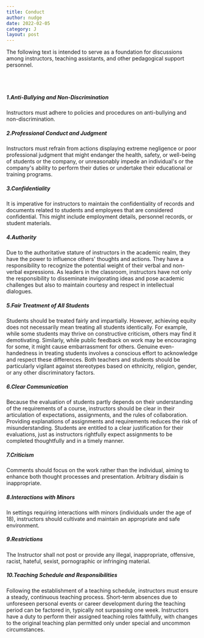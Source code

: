 ```yaml
---
title: Conduct
author: nudge
date: 2022-02-05
category: J
layout: post
---
```

The following text is intended to serve as a foundation for discussions among instructors, teaching assistants, and other pedagogical support personnel.

<br>
<br>

##### 1.Anti-Bullying and Non-Discrimination
Instructors must adhere to policies and procedures on anti-bullying and non-discrimination.
<br>
##### 2.Professional Conduct and Judgment
Instructors must refrain from actions displaying extreme negligence or poor professional judgment that might endanger the health, safety, or well-being of students or the company, or unreasonably impede an individual's or the company's ability to perform their duties or undertake their educational or training programs.
<br>
##### 3.Confidentiality
It is imperative for instructors to maintain the confidentiality of records and documents related to students and employees that are considered confidential. This might include employment details, personnel records, or student materials.
<br>
##### 4.Authority
Due to the authoritative stature of instructors in the academic realm, they have the power to influence others' thoughts and actions. They have a responsibility to recognize the potential weight of their verbal and non-verbal expressions. As leaders in the classroom, instructors have not only the responsibility to disseminate invigorating ideas and pose academic challenges but also to maintain courtesy and respect in intellectual dialogues.
<br>
##### 5.Fair Treatment of All Students
Students should be treated fairly and impartially. However, achieving equity does not necessarily mean treating all students identically. For example, while some students may thrive on constructive criticism, others may find it demotivating. Similarly, while public feedback on work may be encouraging for some, it might cause embarrassment for others. Genuine even-handedness in treating students involves a conscious effort to acknowledge and respect these differences. Both teachers and students should be particularly vigilant against stereotypes based on ethnicity, religion, gender, or any other discriminatory factors.
<br>
##### 6.Clear Communication
Because the evaluation of students partly depends on their understanding of the requirements of a course, instructors should be clear in their articulation of expectations, assignments, and the rules of collaboration. Providing explanations of assignments and requirements reduces the risk of misunderstanding. Students are entitled to a clear justification for their evaluations, just as instructors rightfully expect assignments to be completed thoughtfully and in a timely manner.
<br>

##### 7.Criticism
Comments should focus on the work rather than the individual, aiming to enhance both thought processes and presentation.  Arbitrary disdain is inappropriate.
<br>

##### 8.Interactions with Minors
In settings requiring interactions with minors (individuals under the age of 18), instructors should cultivate and maintain an appropriate and safe environment.
<br>

##### 9.Restrictions
The Instructor shall not post or provide any illegal, inappropriate, offensive, racist, hateful, sexist, pornographic or infringing material.
<br>

##### 10.Teaching Schedule and Responsibilities
Following the establishment of a teaching schedule, instructors must ensure a steady, continuous teaching process. Short-term absences due to unforeseen personal events or career development during the teaching period can be factored in, typically not surpassing one week. Instructors have a duty to perform their assigned teaching roles faithfully, with changes to the original teaching plan permitted only under special and uncommon circumstances.

<br>
<br>
